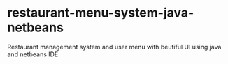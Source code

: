 # restaurant-menu-system-java-netbeans
 Restaurant management system and user menu with beutiful UI using java and netbeans IDE

